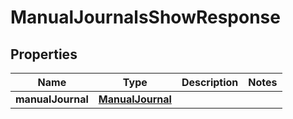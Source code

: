 

# ManualJournalsShowResponse

## Properties

Name | Type | Description | Notes
------------ | ------------- | ------------- | -------------
**manualJournal** | [**ManualJournal**](ManualJournal.md) |  | 



